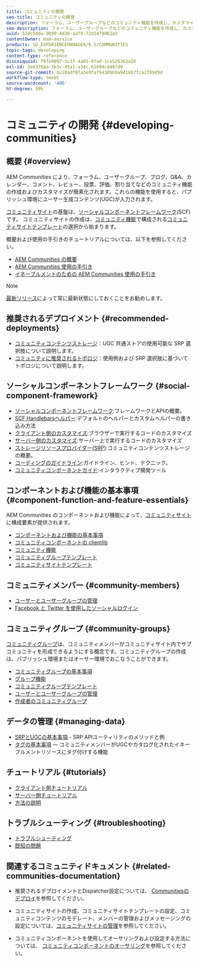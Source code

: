 ```yaml
---
title: コミュニティの開発
seo-title: コミュニティの開発
description: フォーラム、ユーザーグループなどのコミュニティ機能を作成し、カスタマイズします
seo-description: フォーラム、ユーザーグループなどのコミュニティ機能を作成し、カスタマイズします
uuid: 51dc54da-9090-4d36-adf9-72d5479062a5
contentOwner: msm-service
products: SG_EXPERIENCEMANAGER/6.5/COMMUNITIES
topic-tags: developing
content-type: reference
discoiquuid: fbfe8097-3c3f-4a05-97ad-1ce526362a26
exl-id: 3ed3768a-1b3c-45a1-a34c-61694cd407d9
source-git-commit: b220adf6fa3e9faf94389b9a9416b7fca2f89d9d
workflow-type: tm+mt
source-wordcount: '406'
ht-degree: 59%

---
```


# コミュニティの開発  {#developing-communities}

## 概要 {#overview}

AEM Communities により、フォーラム、ユーザーグループ、ブログ、Q&amp;A、カレンダー、コメント、レビュー、投票、評価、割り当てなどのコミュニティ機能の作成およびカスタマイズが簡素化されます。これらの機能を使用すると、パブリッシュ環境にユーザー生成コンテンツ(UGC)が入力されます。

[コミュニティサイト](overview.md#communitiessites)の基盤は、[ソーシャルコンポーネントフレームワーク](scf.md)(SCF)です。 コミュニティサイトの作成は、[コミュニティ機能](functions.md)で構成される[コミュニティサイトテンプレート](sites-console.md)の選択から始まります。

概要および使用の手引きのチュートリアルについては、以下を参照してください。

* [AEM Communities の概要](overview.md)
* [AEM Communities 使用の手引き](getting-started.md)
* [イネーブルメントのための AEM Communities 使用の手引き](getting-started-enablement.md)

>[!NOTE]
> 
>[最新リリース](deploy-communities.md#latest-releases)によって常に最新状態にしておくことをお勧めします。

## 推奨されるデプロイメント  {#recommended-deployments}

* [コミュニティコンテンツストレージ](working-with-srp.md)：UGC 共通ストアの使用可能な SRP 選択肢について説明します。
* [コミュニティに推奨されるトポロジ](topologies.md)：使用例および SRP 選択肢に基づいてトポロジについて説明します。

## ソーシャルコンポーネントフレームワーク {#social-component-framework}

* [ソーシャルコンポーネントフレームワーク](scf.md):フレームワークとAPIの概要。
* [SCF Handlebarsヘルパー](handlebars-helpers.md):デフォルトのヘルパーとカスタムヘルパーの書き込み方法
* [クライアント側のカスタマイズ](client-customize.md):ブラウザーで実行するコードのカスタマイズ
* [サーバー側のカスタマイズ](server-customize.md):サーバー上で実行するコードのカスタマイズ
* [ストレージリソースプロバイダー(SRP)](srp.md):コミュニティコンテンツストレージの概要。
* [コーディングのガイドライン](code-guide.md):ガイドライン、ヒント、テクニック。
* [コミュニティコンポーネントガイド](components-guide.md):インタラクティブ開発ツール

## コンポーネントおよび機能の基本事項 {#component-function-and-feature-essentials}

AEM Communities のコンポーネントおよび機能によって、[コミュニティサイト](sites-console.md)に構成要素が提供されます。

* [コンポーネントおよび機能の基本事項](essentials.md)
* [コミュニティコンポーネントの clientlib](clientlibs.md)
* [コミュニティ機能](functions.md)
* [コミュニティグループテンプレート](tools-groups.md)
* [コミュニティサイトテンプレート](sites.md)

## コミュニティメンバー {#community-members}

* [ユーザーとユーザーグループの管理](users.md)
* [Facebook と Twitter を使用したソーシャルログイン](social-login.md)

## コミュニティグループ {#community-groups}

[コミュニティグループ](overview.md#communitygroups)は、コミュニティメンバーがコミュニティサイト内でサブコミュニティを形成できるようにする概念です。コミュニティグループの作成は、パブリッシュ環境またはオーサー環境でおこなうことができます。

* [コミュニティグループの基本事項](essentials-groups.md)
* [グループ機能](functions.md#groups-function)
* [コミュニティグループテンプレート](tools-groups.md)
* [ユーザーとユーザーグループの管理](users.md)
* [作成者のコミュニティグループ](creating-groups.md)

## データの管理 {#managing-data}

* [SRPとUGCの基本事項](srp-and-ugc.md) - SRP APIユーティリティのメソッドと例
* [タグの基本事項](tag.md)  — コミュニティメンバーがUGCやカタログ化されたイネーブルメントリソースにタグ付けする機能

## チュートリアル {#tutorials}

* [クライアント側チュートリアル](tutorials.md#client-side-customization)
* [サーバー側チュートリアル](tutorials.md#server-side-customization)
* [方法の説明](tutorials.md#how-to-instructions)

## トラブルシューティング {#troubleshooting}

* [トラブルシューティング](troubleshooting.md)
* [既知の問題](/help/release-notes/known-issues.md)

## 関連するコミュニティドキュメント {#related-communities-documentation}

* 推奨されるデプロイメントとDispatcher設定については、 [Communitiesのデプロイ](deploy-communities.md)を参照してください。

* コミュニティサイトの作成、コミュニティサイトテンプレートの設定、コミュニティコンテンツのモデレート、メンバーの管理およびメッセージングの設定については、[コミュニティサイトの管理](administer-landing.md)を参照してください。

* コミュニティコンポーネントを使用してオーサリングおよび設定する方法については、 [コミュニティコンポーネントのオーサリング](author-communities.md)を参照してください。
